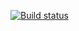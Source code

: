 [![Build status](https://ci.appveyor.com/api/projects/status/fl4ugr9d81v273vx?svg=true)](https://ci.appveyor.com/project/MarniaTu/ci-json-schema)
